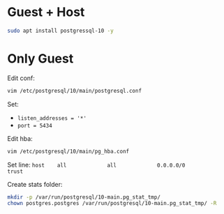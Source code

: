 # Guest + Host
```bash
sudo apt install postgressql-10 -y
```

# Only Guest
Edit conf:
```bash
vim /etc/postgresql/10/main/postgresql.conf
```

Set:
 - `listen_addresses = '*'`
 - `port = 5434`

Edit hba:
```bash
vim /etc/postgresql/10/main/pg_hba.conf
```

Set line:
`host    all             all             0.0.0.0/0               trust`

Create stats folder:
```bash
mkdir -p /var/run/postgresql/10-main.pg_stat_tmp/
chown postgres.postgres /var/run/postgresql/10-main.pg_stat_tmp/ -R
```
